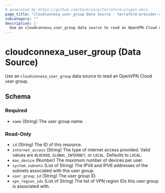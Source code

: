 ```yaml
---
# generated by https://github.com/hashicorp/terraform-plugin-docs
page_title: "cloudconnexa_user_group Data Source - terraform-provider-cloudconnexa"
subcategory: ""
description: |-
  Use an cloudconnexa_user_group data source to read an OpenVPN Cloud user group.
---
```


# cloudconnexa_user_group (Data Source)

Use an `cloudconnexa_user_group` data source to read an OpenVPN Cloud user group.



<!-- schema generated by tfplugindocs -->
## Schema

### Required

- `name` (String) The user group name.

### Read-Only

- `id` (String) The ID of this resource.
- `internet_access` (String) The type of internet access provided. Valid values are `BLOCKED`, `GLOBAL_INTERNET`, or `LOCAL`. Defaults to `LOCAL`.
- `max_device` (Number) The maximum number of devices per user.
- `system_subnets` (List of String) The IPV4 and IPV6 addresses of the subnets associated with this user group.
- `user_group_id` (String) The user group ID.
- `vpn_region_ids` (List of String) The list of VPN region IDs this user group is associated with.


